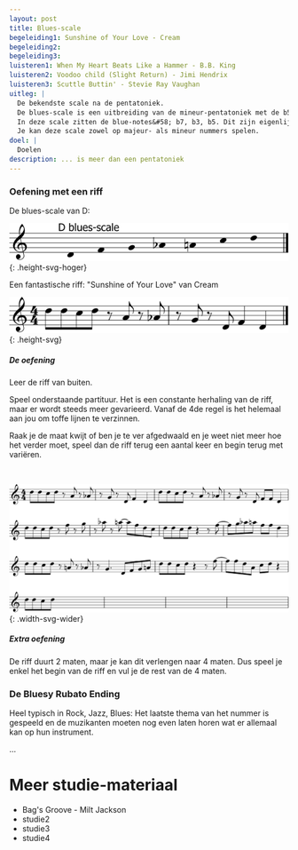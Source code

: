 ```yaml
---
layout: post
title: Blues-scale
begeleiding1: Sunshine of Your Love - Cream
begeleiding2:
begeleiding3:
luisteren1: When My Heart Beats Like a Hammer - B.B. King
luisteren2: Voodoo child (Slight Return) - Jimi Hendrix
luisteren3: Scuttle Buttin' - Stevie Ray Vaughan
uitleg: |
  De bekendste scale na de pentatoniek.
  De blues-scale is een uitbreiding van de mineur-pentatoniek met de b5 (#11).
  In deze scale zitten de blue-notes&#58; b7, b3, b5. Dit zijn eigenlijk alle verlaagde akkoordnoten, behalve de grondnoot. Deze noten geven het klagende karakter van de Blues weer.
  Je kan deze scale zowel op majeur- als mineur nummers spelen.
doel: |
  Doelen
description: ... is meer dan een pentatoniek
---
```


### Oefening met een riff

De blues-scale van D&#58;

![Blues Scale](/assets/img/13-bs/IB-Blues-scale-scale.svg "Blues-scale scale"){: .height-svg-hoger}

Een fantastische riff&#58; "Sunshine of Your Love" van Cream

![Blues riff](/assets/img/13-bs/IB-Blues-scale-cream-riff.svg "Blues-scale riff"){: .height-svg}

##### De oefening

Leer de riff van buiten.

Speel onderstaande partituur. Het is een constante herhaling van de riff, maar er wordt steeds meer gevarieerd. Vanaf de 4de regel is het helemaal aan jou om toffe lijnen te verzinnen.

Raak je de maat kwijt of ben je te ver afgedwaald en je weet niet meer hoe het verder moet, speel dan de riff terug een aantal keer en begin terug met variëren.

<br>

![Blues Scale oefening](/assets/img/13-bs/IB-Blues-scale-oefening.svg "Blues-scale oefening"){: .width-svg-wider}

##### Extra oefening

De riff duurt 2 maten, maar je kan dit verlengen naar 4 maten. Dus speel je enkel het begin van de riff en vul je de rest van de 4 maten.

### De Bluesy Rubato Ending

Heel typisch in Rock, Jazz, Blues: Het laatste thema van het nummer is gespeeld en de muzikanten moeten nog even laten horen wat er allemaal kan op hun instrument.



...

<div class="verdere-studie">
  <h1 class="small-h2">Meer studie-materiaal</h1>
  <ul class="two-column">
    <li>Bag's Groove - Milt Jackson</li>
    <li>studie2</li>
    <li>studie3</li>
    <li>studie4</li>
  </ul>
</div>

